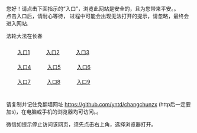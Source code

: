 您好！请点击下面指示的“入口”，浏览此网站是安全的，且为您带来平安。。 <br/>
点击入口后，请耐心等待， 过程中可能会出现无法打开的提示，请忽略，最终会进入网站. </br>

法轮大法在长春<br/>
<div style="padding:10px"><a style="margin:20px" target="_blank" href="https://d1k0ah4vygw8zk.cloudfront.net/2Qpsp?lkhujipu" id="ccLink1" rel="nofollow">入口1</a> <a target="_blank" style="margin:20px" href="https://d26f7taidqtyqp.cloudfront.net/2Qpsp?eungegj" id="ccLink2" rel="nofollow">入口2</a> <a style="margin:20px" target="_blank" href="https://d2sqzapmju48wa.cloudfront.net/2Qpsp?yigxnnie" id="ccLink3" rel="nofollow">入口3</a></div>

<div style="padding:10px" ><a style="margin:20px" target="_blank" href="https://d1k0ah4vygw8zk.cloudfront.net/2Qpsp?lkhujipu" id="ccLink4" rel="nofollow">入口4</a> <a style="margin:20px" href="https://d26f7taidqtyqp.cloudfront.net/2Qpsp?eungegj" target="_blank" id="ccLink5" rel="nofollow">入口5</a> <a style="margin:20px" href="https://d2sqzapmju48wa.cloudfront.net/2Qpsp?yigxnnie" target="_blank" id="ccLink6" rel="nofollow">入口6</a></div>

<div style="padding:10px"><a style="margin:20px" target="_blank" href="https://d1k0ah4vygw8zk.cloudfront.net/2Qpsp?lkhujipu" id="ccLink7" rel="nofollow">入口7</a> <a style="margin:20px" href="https://d26f7taidqtyqp.cloudfront.net/2Qpsp?eungegj" target="_blank" id="ccLink8" rel="nofollow">入口8</a> <a style="margin:20px" target="_blank" href="https://d2sqzapmju48wa.cloudfront.net/2Qpsp?yigxnnie" id="ccLink9" rel="nofollow">入口9</a></div>

<br/>



请复制并记住免翻墙网址 https://github.com/yntd/changchunzx (http后一定要加s)，在电脑或手机的浏览器均可访问。。<br/>

微信如提示停止访问该网页，须先点击右上角，选择浏览器打开。
